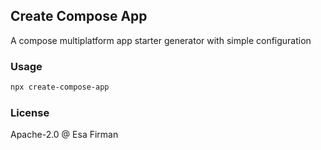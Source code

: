 ## Create Compose App

A compose multiplatform app starter generator with simple configuration

### Usage

```bash
npx create-compose-app
```

### License

Apache-2.0 @ Esa Firman
